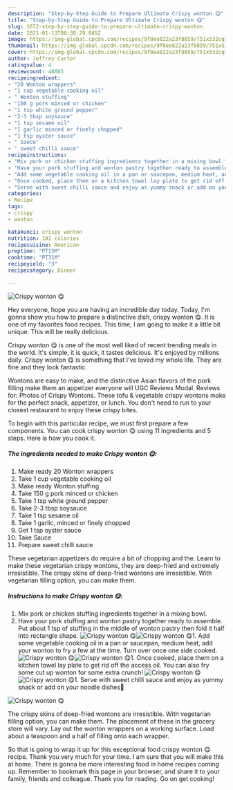 ```yaml
---
description: "Step-by-Step Guide to Prepare Ultimate Crispy wonton 😋"
title: "Step-by-Step Guide to Prepare Ultimate Crispy wonton 😋"
slug: 1672-step-by-step-guide-to-prepare-ultimate-crispy-wonton
date: 2021-01-13T08:38:29.045Z
image: https://img-global.cpcdn.com/recipes/9f8ee822a23f8859/751x532cq70/crispy-wonton-😋-recipe-main-photo.jpg
thumbnail: https://img-global.cpcdn.com/recipes/9f8ee822a23f8859/751x532cq70/crispy-wonton-😋-recipe-main-photo.jpg
cover: https://img-global.cpcdn.com/recipes/9f8ee822a23f8859/751x532cq70/crispy-wonton-😋-recipe-main-photo.jpg
author: Jeffrey Carter
ratingvalue: 4
reviewcount: 48085
recipeingredient:
- "20 Wonton wrappers"
- "1 cup vegetable cooking oil"
- " Wonton stuffing"
- "150 g pork minced or chicken"
- "1 tsp white ground pepper"
- "2-3 tbsp soysauce"
- "1 tsp sesame oil"
- "1 garlic minced or finely chopped"
- "1 tsp oyster sauce"
- " Sauce"
- " sweet chilli sauce"
recipeinstructions:
- "Mix pork or chicken stuffing ingredients together in a mixing bowl."
- "Have your pork stuffing and wonton pastry together ready to assemble. Put about 1 tsp of stuffing in the middle of wonton pastry then fold it half into rectangle shape."
- "Add some vegetable cooking oil in a pan or saucepan, medium heat, add your wonton to fry a few at the time. Turn over once one side cooked."
- "Once cooked, place them on a kitchen towel lay plate to get rid off the access oil. You can also fry some cut up wonton for some extra crunch!"
- "Serve with sweet chilli sauce and enjoy as yummy snack or add on your noodle dishes🍜"
categories:
- Recipe
tags:
- crispy
- wonton

katakunci: crispy wonton 
nutrition: 101 calories
recipecuisine: American
preptime: "PT15M"
cooktime: "PT31M"
recipeyield: "3"
recipecategory: Dinner

---
```



![Crispy wonton 😋](https://img-global.cpcdn.com/recipes/9f8ee822a23f8859/751x532cq70/crispy-wonton-😋-recipe-main-photo.jpg)

Hey everyone, hope you are having an incredible day today. Today, I'm gonna show you how to prepare a distinctive dish, crispy wonton 😋. It is one of my favorites food recipes. This time, I am going to make it a little bit unique. This will be really delicious.

Crispy wonton 😋 is one of the most well liked of recent trending meals in the world. It's simple, it is quick, it tastes delicious. It's enjoyed by millions daily. Crispy wonton 😋 is something that I've loved my whole life. They are fine and they look fantastic.

Wontons are easy to make, and the distinctive Asian flavors of the pork filling make them an appetizer everyone will UGC Reviews Modal. Reviews for: Photos of Crispy Wontons. These tofu &amp; vegetable crispy wontons make for the perfect snack, appetizer, or lunch. You don&#39;t need to run to your closest restaurant to enjoy these crispy bites.


To begin with this particular recipe, we must first prepare a few components. You can cook crispy wonton 😋 using 11 ingredients and 5 steps. Here is how you cook it.

<!--inarticleads1-->

##### The ingredients needed to make Crispy wonton 😋:

1. Make ready 20 Wonton wrappers
1. Take 1 cup vegetable cooking oil
1. Make ready  Wonton stuffing
1. Take 150 g pork minced or chicken
1. Take 1 tsp white ground pepper
1. Take 2-3 tbsp soysauce
1. Take 1 tsp sesame oil
1. Take 1 garlic, minced or finely chopped
1. Get 1 tsp oyster sauce
1. Take  Sauce
1. Prepare  sweet chilli sauce


These vegetarian appetizers do require a bit of chopping and the. Learn to make these vegetarian crispy wontons, they are deep-fried and extremely irresistible. The crispy skins of deep-fried wontons are irresistible. With vegetarian filling option, you can make them. 

<!--inarticleads2-->

##### Instructions to make Crispy wonton 😋:

1. Mix pork or chicken stuffing ingredients together in a mixing bowl.
1. Have your pork stuffing and wonton pastry together ready to assemble. Put about 1 tsp of stuffing in the middle of wonton pastry then fold it half into rectangle shape.
<img src="//assets-global.cpcdn.com/assets/icons/button_play-2c75c40dde080a61004c1f40b05d8f140eaff45d7e9e6481dc71c63d2e7c4909.png" alt="Crispy wonton 😋"><img src="//assets-global.cpcdn.com/assets/icons/button_play-2c75c40dde080a61004c1f40b05d8f140eaff45d7e9e6481dc71c63d2e7c4909.png" alt="Crispy wonton 😋">1. Add some vegetable cooking oil in a pan or saucepan, medium heat, add your wonton to fry a few at the time. Turn over once one side cooked.
<img src="//assets-global.cpcdn.com/assets/icons/button_play-2c75c40dde080a61004c1f40b05d8f140eaff45d7e9e6481dc71c63d2e7c4909.png" alt="Crispy wonton 😋"><img src="//assets-global.cpcdn.com/assets/icons/button_play-2c75c40dde080a61004c1f40b05d8f140eaff45d7e9e6481dc71c63d2e7c4909.png" alt="Crispy wonton 😋">1. Once cooked, place them on a kitchen towel lay plate to get rid off the access oil. You can also fry some cut up wonton for some extra crunch!
<img src="//assets-global.cpcdn.com/assets/icons/button_play-2c75c40dde080a61004c1f40b05d8f140eaff45d7e9e6481dc71c63d2e7c4909.png" alt="Crispy wonton 😋"><img src="//assets-global.cpcdn.com/assets/icons/button_play-2c75c40dde080a61004c1f40b05d8f140eaff45d7e9e6481dc71c63d2e7c4909.png" alt="Crispy wonton 😋">1. Serve with sweet chilli sauce and enjoy as yummy snack or add on your noodle dishes🍜
<img src="//assets-global.cpcdn.com/assets/icons/button_play-2c75c40dde080a61004c1f40b05d8f140eaff45d7e9e6481dc71c63d2e7c4909.png" alt="Crispy wonton 😋">

The crispy skins of deep-fried wontons are irresistible. With vegetarian filling option, you can make them. The placement of these in the grocery store will vary. Lay out the wonton wrappers on a working surface. Load about a teaspoon and a half of filling onto each wrapper. 

So that is going to wrap it up for this exceptional food crispy wonton 😋 recipe. Thank you very much for your time. I am sure that you will make this at home. There is gonna be more interesting food in home recipes coming up. Remember to bookmark this page in your browser, and share it to your family, friends and colleague. Thank you for reading. Go on get cooking!

